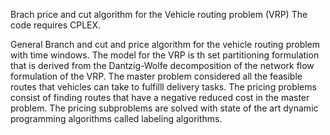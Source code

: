 Brach price and cut algorithm for the Vehicle routing problem (VRP)
The code requires CPLEX.

General Branch and cut and price algorithm for the vehicle routing problem with time windows. The model for the VRP is th set partitioning formulation that is derived from the Dantzig-Wolfe decomposition of the network flow formulation of the VRP. The master problem considered all the feasible routes that vehicles can take to fulfilll delivery tasks. The pricing problems consist of finding routes that have a negative reduced cost in the master problem. The pricing subproblems are solved with state of the art dynamic programming algorithms called labeling algorithms.
